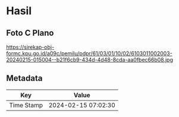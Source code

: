 # Hasil

## Foto C Plano

https://sirekap-obj-formc.kpu.go.id/a09c/pemilu/pdpr/61/03/01/10/02/6103011002003-20240215-015004--b21f6cb9-434d-4d48-8cda-aa0fbec66b08.jpg


## Metadata

| Key        | Value               |
| ---------- | ------------------- |
| Time Stamp | 2024-02-15 07:02:30 |




